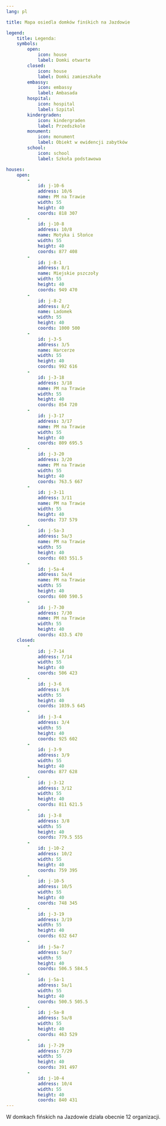 ```yaml
---
lang: pl

title: Mapa osiedla domków finśkich na Jazdowie

legend:
    title: Legenda:
    symbols:
        open:
            icon: house
            label: Domki otwarte
        closed:
            icon: house
            label: Domki zamieszkałe
        embassy:
            icon: embassy
            label: Ambasada
        hospital:
            icon: hospital
            label: Szpital
        kindergraden:
            icon: kindergraden
            label: Przedszkole
        monument:
            icon: monument
            label: Obiekt w ewidencji zabytków
        school:
            icon: school
            label: Szkoła podstawowa

houses:
    open:
        -
            id: j-10-6
            address: 10/6
            name: PM na Trawie
            width: 55
            height: 40
            coords: 818 307
        -
            id: j-10-8
            address: 10/8
            name: Motyka i Słońce
            width: 55
            height: 40
            coords: 877 408
        -
            id: j-8-1
            address: 8/1
            name: Miejskie pszczoły
            width: 55
            height: 40
            coords: 949 470
        -
            id: j-8-2
            address: 8/2
            name: Ladomek
            width: 55
            height: 40
            coords: 1000 500
        -
            id: j-3-5
            address: 3/5
            name: Harcerze
            width: 55
            height: 40
            coords: 992 616
        -
            id: j-3-18
            address: 3/18
            name: PM na Trawie
            width: 55
            height: 40
            coords: 854 720
        -
            id: j-3-17
            address: 3/17
            name: PM na Trawie
            width: 55
            height: 40
            coords: 809 695.5
        -
            id: j-3-20
            address: 3/20
            name: PM na Trawie
            width: 55
            height: 40
            coords: 763.5 667
        -
            id: j-3-11
            address: 3/11
            name: PM na Trawie
            width: 55
            height: 40
            coords: 737 579
        -
            id: j-5a-3
            address: 5a/3
            name: PM na Trawie
            width: 55
            height: 40
            coords: 603 551.5
        -
            id: j-5a-4
            address: 5a/4
            name: PM na Trawie
            width: 55
            height: 40
            coords: 600 590.5
        -
            id: j-7-30
            address: 7/30
            name: PM na Trawie
            width: 55
            height: 40
            coords: 433.5 470
    closed:
        -
            id: j-7-14
            address: 7/14
            width: 55
            height: 40
            coords: 506 423
        -
            id: j-3-6
            address: 3/6
            width: 55
            height: 40
            coords: 1039.5 645
        -
            id: j-3-4
            address: 3/4
            width: 55
            height: 40
            coords: 925 602
        -
            id: j-3-9
            address: 3/9
            width: 55
            height: 40
            coords: 877 628
        -
            id: j-3-12
            address: 3/12
            width: 55
            height: 40
            coords: 811 621.5
        -
            id: j-3-8
            address: 3/8
            width: 55
            height: 40
            coords: 779.5 555
        -
            id: j-10-2
            address: 10/2
            width: 55
            height: 40
            coords: 759 395
        -
            id: j-10-5
            address: 10/5
            width: 55
            height: 40
            coords: 748 345
        -
            id: j-3-19
            address: 3/19
            width: 55
            height: 40
            coords: 632 647
        -
            id: j-5a-7
            address: 5a/7
            width: 55
            height: 40
            coords: 506.5 584.5
        -
            id: j-5a-1
            address: 5a/1
            width: 55
            height: 40
            coords: 500.5 505.5
        -
            id: j-5a-8
            address: 5a/8
            width: 55
            height: 40
            coords: 463 529
        -
            id: j-7-29
            address: 7/29
            width: 55
            height: 40
            coords: 391 497
        -
            id: j-10-4
            address: 10/4
            width: 55
            height: 40
            coords: 840 431
---
```


W domkach fińskich na Jazdowie działa obecnie 12 organizacji.
